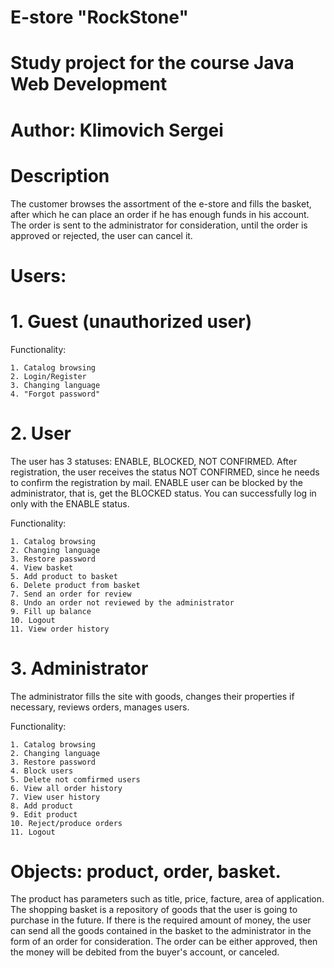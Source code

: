 # E-store "RockStone"
# Study project for the course Java Web Development
# Author: Klimovich Sergei
# Description
The customer browses the assortment of the e-store and fills the basket, after which he can place an order if he has enough funds in his account. The order is sent to the administrator for consideration, until the order is approved or rejected, the user can cancel it.

# Users:
# 1. Guest (unauthorized user)
Functionality:

    1. Catalog browsing
    2. Login/Register
    3. Changing language
    4. "Forgot password"
# 2. User
The user has 3 statuses: ENABLE, BLOCKED, NOT CONFIRMED. After registration, the user receives the status NOT CONFIRMED, since he needs to confirm the registration by mail. ENABLE user can be blocked by the administrator, that is, get the BLOCKED status. You can successfully log in only with the ENABLE status.

Functionality:

    1. Catalog browsing
    2. Changing language
    3. Restore password
    4. View basket
    5. Add product to basket
    6. Delete product from basket
    7. Send an order for review
    8. Undo an order not reviewed by the administrator
    9. Fill up balance
    10. Logout
    11. View order history
# 3. Administrator
The administrator fills the site with goods, changes their properties if necessary, reviews orders, manages users.

Functionality:

    1. Catalog browsing
    2. Changing language
    3. Restore password
    4. Block users
    5. Delete not comfirmed users
    6. View all order history
    7. View user history
    8. Add product
    9. Edit product
    10. Reject/produce orders
    11. Logout
# Objects: product, order, basket.
The product has parameters such as title, price, facture, area of application. The shopping basket is a repository of goods that the user is going to purchase in the future. If there is the required amount of money, the user can send all the goods contained in the basket to the administrator in the form of an order for consideration. The order can be either approved, then the money will be debited from the buyer's account, or canceled.
